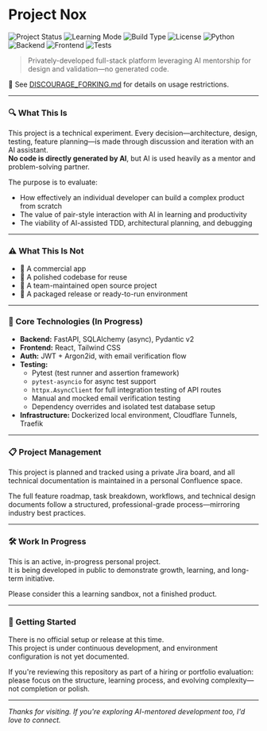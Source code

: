 # Project Nox

![Project Status](https://img.shields.io/badge/status-in--progress-blue)
![Learning Mode](https://img.shields.io/badge/experiment-AI--mentored-blueviolet)
![Build Type](https://img.shields.io/badge/build-manual--code--only-9cf)
![License](https://img.shields.io/badge/license-unlicensed-red)
![Python](https://img.shields.io/badge/python-3.12+-brightgreen)
![Backend](https://img.shields.io/badge/backend-FastAPI-green)
![Frontend](https://img.shields.io/badge/frontend-React-blue)
![Tests](https://img.shields.io/badge/tests-Pytest-yellow)

> Privately-developed full-stack platform leveraging AI mentorship for design and validation—no generated code.

📄 See [DISCOURAGE_FORKING.md](./DISCOURAGE_FORKING.md) for details on usage restrictions.


---

### 🔍 What This Is

This project is a technical experiment. Every decision—architecture, design, testing, feature planning—is made through discussion and iteration with an AI assistant.  
**No code is directly generated by AI**, but AI is used heavily as a mentor and problem-solving partner.

The purpose is to evaluate:

- How effectively an individual developer can build a complex product from scratch
- The value of pair-style interaction with AI in learning and productivity
- The viability of AI-assisted TDD, architectural planning, and debugging

---

### ⚠️ What This Is Not

- 🚫 A commercial app  
- 🚫 A polished codebase for reuse  
- 🚫 A team-maintained open source project  
- 🚫 A packaged release or ready-to-run environment  

---

### 🧠 Core Technologies (In Progress)

- **Backend:** FastAPI, SQLAlchemy (async), Pydantic v2  
- **Frontend:** React, Tailwind CSS  
- **Auth:** JWT + Argon2id, with email verification flow  
- **Testing:**
  - Pytest (test runner and assertion framework)
  - `pytest-asyncio` for async test support
  - `httpx.AsyncClient` for full integration testing of API routes
  - Manual and mocked email verification testing
  - Dependency overrides and isolated test database setup  
- **Infrastructure:** Dockerized local environment, Cloudflare Tunnels, Traefik  

---

### 📋 Project Management

This project is planned and tracked using a private Jira board, and all technical documentation is maintained in a personal Confluence space.

The full feature roadmap, task breakdown, workflows, and technical design documents follow a structured, professional-grade process—mirroring industry best practices.

---

### 🛠️ Work In Progress

This is an active, in-progress personal project.  
It is being developed in public to demonstrate growth, learning, and long-term initiative.

Please consider this a learning sandbox, not a finished product.

---

### 🚧 Getting Started

There is no official setup or release at this time.  
This project is under continuous development, and environment configuration is not yet documented.

If you're reviewing this repository as part of a hiring or portfolio evaluation:  
please focus on the structure, learning process, and evolving complexity—not completion or polish.

---

_Thanks for visiting. If you're exploring AI-mentored development too, I'd love to connect._
